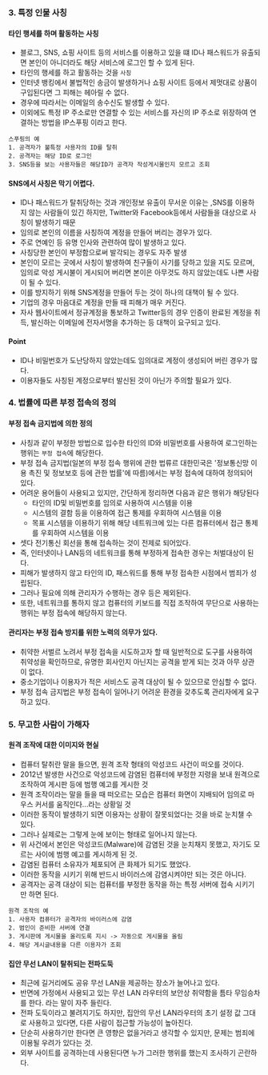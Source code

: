 ### 3. 특정 인물 사칭
#### 타인 행세를 하며 활동하는 사칭
- 블로그, SNS, 쇼핑 사이트 등의 서비스를 이용하고 있을 떄 ID나 패스워드가 유출되면 본인이 아니더라도 해당 서비스에 로그인 할 수 있게 된다.
- 타인의 행세를 하고 활동하는 것을 `사칭`
- 인터넷 뱅킹에서 불법적인 송금이 발생하거나 쇼핑 사이트 등에서 제멋대로 상품이 구입된다면 그 피해는 헤아릴 수 없다.
- 경우에 따라서는 이메일의 송수신도 발생할 수 있다.
- 이외에도 특정 IP 주소로만 연결할 수 있는 서비스를 자신의 IP 주소로 위장하여 연결하는 방법을 IP스푸핑 이라고 한다.
```
스푸핑의 예
1. 공격자가 불특정 사용자의 ID를 탈취
2. 공격자는 해당 ID로 로그인
3. SNS등을 보는 사용자들은 해당ID가 공격자 작성게시물인지 모르고 조회
```
#### SNS에서 사칭은 막기 어렵다.
- ID나 패스워드가 탈취당하는 것과 개인정보 유출이 무서운 이유는 ,SNS를 이용하지 않는 사람들이 있긴 하지만, Twitter와 Facebook등에서 사람들을 대상으로 사칭이 발생하기 때문
- 임의로 본인의 이름을 사칭하여 계정을 만들어 버리는 경우가 있다.
- 주로 연예인 등 유명 인사와 관련하여 많이 발생하고 있다.
- 사칭당한 본인이 부정함으로써 발각되는 경우도 자주 발생
- 본인이 모르는 곳에서 사칭이 발생하여 친구들이 사기를 당하고 있을 지도 모르며, 임의로 악성 게시불이 게시되어 버리면 본이은 아무것도 하지 않았는데도 나쁜 사람이 될 수 있다.
- 이를 방지하기 위해 SNS계정을 만들어 두는 것이 하나의 대책이 될 수 있다.
- 기업의 경우 마음대로 계정을 만들 때 피해가 매우 커진다.
- 자사 웹사이트에서 정규계정을 통보하고 Twitter등의 경우 인증이 완료된 계정을 취득, 발신하는 이메일에 전자서명을 추가하는 등 대책이 요구되고 있다.

#### Point
- ID나 비밀번호가 도난당하지 않았는데도 임의대로 계정이 생성되어 버린 경우가 많다.
- 이용자들도 사칭된 계정으로부터 발신된 것이 아닌가 주의할 필요가 있다.

### 4. 법률에 따른 부정 접속의 정의
#### 부정 접속 금지법에 의한 정의
- 사칭과 같이 부정한 방법으로 입수한 타인의 ID와 비밀번호를 사용하여 로그인하는 행위는 `부정 접속`에 해당한다.
- 부정 접속 금지법(일본의 부정 접속 행위에 관한 법류르 대한민국은 '정보통신망 이용 촉진 및 정보보호 등에 관한 법률'에 따름)에서는 부정 접속에 대하여 정의되어 있다.
- 어려운 용어들이 사용되고 있지만, 간단하게 정리하면 다음과 같은 행위가 해당된다
  - 타인의 ID및 비밀번호를 임의로 사용하여 시스템을 이용
  - 시스템의 결함 등을 이용하여 접근 통제를 우회하여 시스템을 이용
  - 목표 시스템을 이용하기 위해 해당 네트워크에 있는 다른 컴퓨터에서 접근 통제를 우회하여 시스템을 이용
- 셋다 전기통신 회선을 통해 접속하는 것이 전제로 되어있다.
- 즉, 인터넷이나 LAN등의 네트워크를 통해 부정하게 접속한 경우는 처벌대상이 된다.
- 피해가 발생하지 않고 타인의 ID, 패스워드를 통해 부정 접속한 시점에서 범죄가 성립된다.
- 그러나 필요에 의해 관리자가 수행하는 경우 등은 제외된다.
- 또한, 네트워크를 통하지 않고 컴퓨터의 키보드를 직접 조작하여 무단으로 사용하는 행위는 부정 접속에 해당하지 않는다.

#### 관리자는 부정 접속 방지를 위한 노력의 의무가 있다.
- 취약한 서벌르 노려서 부정 접속을 시도하고자 할 때 일반적으로 도구를 사용하여 취약성을 확인하므로, 유명한 회사인지 아닌지는 공격을 받게 되는 것과 아무 상관이 없다.
- 중소기업이나 이용자가 적은 서비스도 공격 대상이 될 수 있으므로 안심할 수 없다.
- 부정 접속 금지법은 부정 접속이 일어나기 어려운 환경을 갖추도록 관리자에게 요구하고 있다.

### 5. 무고한 사람이 가해자
#### 원격 조작에 대한 이미지와 현실
- 컴퓨터 탈취란 말을 들으면, 원격 조작 형태의 악성코드 사건이 떠오를 것이다.
- 2012년 발생한 사건으로 악성코드에 감염된 컴퓨터에 부정한 지령을 보내 원격으로 조작하여 게시판 등에 범행 예고를 게시한 것
- 원격 조작이라는 말을 들을 때 떠오르는 모습은 컴퓨터 화면이 지배되어 임의로 마우스 커서를 움직인다...라는 상황일 것
- 이러한 동작이 발생하기 되면 이용자는 상황이 잘못되었다는 것을 바로 눈치챌 수 있다.
- 그러나 실제로는 그렇게 눈에 보이는 형태로 일어나지 않는다.
- 위 사건에서 본인은 악성코드(Malware)에 감염된 것을 눈치채지 못했고, 자기도 모르는 사이에 범행 예고를 게시하게 된 것.
- 감염된 컴퓨터 소유자가 체포되어 큰 화제가 되기도 했었다.
- 이러한 동작을 시키기 위해 반드시 바이러스에 감염시켜야만 되는 것은 아니다.
- 공격자는 공격 대상이 되는 컴퓨터를 부정한 동작을 하는 특정 서버에 접속 시키기만 하면 된다.
```
원격 조작의 예
1. 사용자 컴퓨터가 공격자의 바이러스에 감염
2. 범인이 준비한 서버에 연결
3. 게시판에 게시물을 올리도록 지시 -> 자동으로 게시물을 올림
4. 해당 게시글내용을 다른 이용자가 조회
```


#### 집안 무선 LAN이 탈취되는 전파도둑
- 최근에 길거리에도 공유 무선 LAN을 제공하는 장소가 늘어나고 있다.
- 반면에 가정에서 사용되고 있는 무선 LAN 라우터의 보안상 취약함을 틈타 무임승차를 한다. 라는 말이 자주 들린다.
- 전파 도둑이라고 불려지기도 하지만, 집안의 무선 LAN라우터의 초기 설정 값 그대로 사용하고 있다면, 다른 사람이 접근할 가능성이 높아진다.
- 단순히 사용하기만 한다면 큰 영향은 없을거라고 생각할 수 있지만, 문제는 범죄에 이용될 우려가 있다는 것.
- 외부 사이트를 공격하는데 사용된다면 누가 그러한 행위를 했는지 조사하기 곤란하다.